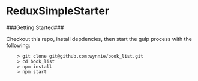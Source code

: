 # ReduxSimpleStarter

###Getting Started###

Checkout this repo, install depdencies, then start the gulp process with the following:

```
	> git clone git@github.com:wynnie/book_list.git
	> cd book_list
	> npm install
	> npm start
```
